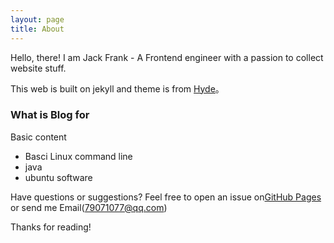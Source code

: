 ```yaml
---
layout: page
title: About
---
```


<p class="message">
  Hello, there! I am Jack Frank - A Frontend engineer with a passion to collect website stuff.
</p>

This web is built on jekyll and theme is from  [Hyde](http://hyde.getpoole.com)。

### What is Blog for

Basic content

* Basci Linux command line
* java
* ubuntu software

Have questions or suggestions? Feel free to open an issue on[GitHub Pages](https://github.com/JackFrankWen/JackFrankWen.github.io/issues) or send me Email(79071077@qq.com)

Thanks for reading!
